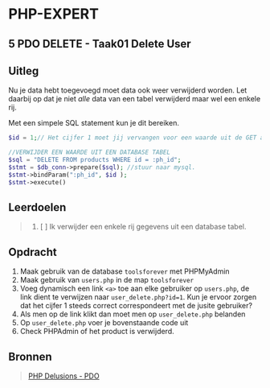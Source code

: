 # PHP-EXPERT

## 5 PDO DELETE - Taak01 Delete User

## Uitleg

Nu je data hebt toegevoegd moet data ook weer verwijderd worden. Let daarbij op dat je niet _alle_ data van een tabel verwijderd maar wel een enkele rij.

Met een simpele SQL statement kun je dit bereiken.

```php
$id = 1;// Het cijfer 1 moet jij vervangen voor een waarde uit de GET array. $_GET

//VERWIJDER EEN WAARDE UIT EEN DATABASE TABEL
$sql = "DELETE FROM products WHERE id = :ph_id";
$stmt = $db_conn->prepare($sql); //stuur naar mysql.
$stmt->bindParam(":ph_id", $id );
$stmt->execute()
```

## Leerdoelen

> 1. [ ] Ik verwijder een enkele rij gegevens uit een database tabel.

## Opdracht

1. Maak gebruik van de database `toolsforever` met PHPMyAdmin
2. Maak gebruik van `users.php` in de map `toolsforever`
3. Voeg dynamisch een link `<a>` toe aan elke gebruiker op `users.php`, de link dient te verwijzen naar `user_delete.php?id=1`. Kun je ervoor zorgen dat het cijfer 1 steeds correct correspondeert met de jusite gebruiker?
4. Als men op de link klikt dan moet men op `user_delete.php` belanden
5. Op `user_delete.php` voer je bovenstaande code uit
6. Check PHPAdmin of het product is verwijderd.

## Bronnen

> [PHP Delusions - PDO](https://phpdelusions.net/pdo)  
